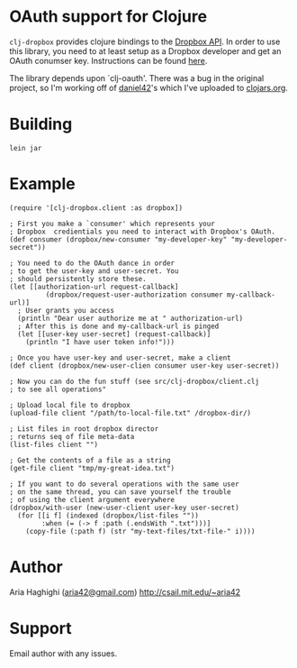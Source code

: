 # OAuth support for Clojure #

`clj-dropbox`  provides clojure bindings to the [Dropbox API](http://developer.dropbox.com).
In order to use this library, you need to at least setup as a Dropbox developer and 
get an OAuth conumser key. Instructions can be found [here](https://www.dropbox.com/developers/quickstart). 

The library depends upon `clj-oauth'. There was a bug in the original project, so I'm working
off of [daniel42](http://github.com/daniel42)'s which I've uploaded to [clojars.org](http://clojars.org). 

# Building #

`lein jar`

# Example #

    (require '[clj-dropbox.client :as dropbox])

    ; First you make a `consumer' which represents your 
    ; Dropbox  credientials you need to interact with Dropbox's OAuth. 
    (def consumer (dropbox/new-consumer "my-developer-key" "my-developer-secret"))

    ; You need to do the OAuth dance in order
    ; to get the user-key and user-secret. You
    ; should persistently store these. 
    (let [[authorization-url request-callback] 
             (dropbox/request-user-authorization consumer my-callback-url)]
      ; User grants you access
      (println "Dear user authorize me at " authorization-url)
      ; After this is done and my-callback-url is pinged
      (let [[user-key user-secret] (request-callback)]
        (println "I have user token info!")))  

    ; Once you have user-key and user-secret, make a client 
    (def client (dropbox/new-user-clien consumer user-key user-secret))

    ; Now you can do the fun stuff (see src/clj-dropbox/client.clj
    ; to see all operations"

    ; Upload local file to dropbox
    (upload-file client "/path/to-local-file.txt" /dropbox-dir/)

    ; List files in root dropbox director
    ; returns seq of file meta-data 
    (list-files client "")

    ; Get the contents of a file as a string
    (get-file client "tmp/my-great-idea.txt")

    ; If you want to do several operations with the same user
    ; on the same thread, you can save yourself the trouble
    ; of using the client argument everywhere
    (dropbox/with-user (new-user-client user-key user-secret)
      (for [[i f] (indexed (dropbox/list-files "")) 
            :when (= (-> f :path (.endsWith ".txt")))]
        (copy-file (:path f) (str "my-text-files/txt-file-" i))))
    

# Author #
Aria Haghighi (aria42@gmail.com)
http://csail.mit.edu/~aria42

# Support #

Email author with any issues.